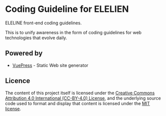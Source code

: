# Coding Guideline for ELELIEN

ELELINE front-end coding guidelines.

This is to unify awareness in the form of coding guidelines for web technologies that evolve daily.

## Powered by

- [VuePress](https://vuepress.vuejs.org/) - Static Web site generator

## Licence

The content of this project itself is licensed under the [Creative Commons Attribution 4.0 International (CC-BY-4.0) License](https://creativecommons.org/licenses/by/4.0/), and the underlying source code used to format and display that content is licensed under the [MIT license](LICENSE.md).
